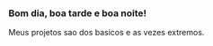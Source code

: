 ### Bom dia, boa tarde e boa noite!

Meus projetos sao dos basicos e as vezes extremos.

```Linguagens que eu uso:

```
